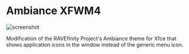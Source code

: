 # Ambiance XFWM4

![screenshot](https://raw.github.com/kirsle/linux-themes/master/xfwm4/Ambiance%20XFWM4/screenshot.png)

Modification of the RAVEfinity Project's Ambiance theme for Xfce that shows
application icons in the window instead of the generic menu icon.

